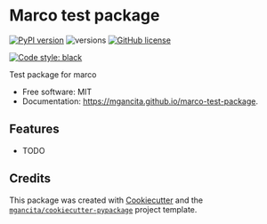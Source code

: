 # Marco test package


[![PyPI version](https://badge.fury.io/py/marco_test_package.svg)](https://badge.fury.io/py/marco_test_package)
![versions](https://img.shields.io/pypi/pyversions/marco_test_package.svg)
[![GitHub license](https://img.shields.io/github/license/mgancita/marco_test_package.svg)](https://github.com/mgancita/marco_test_package/blob/main/LICENSE)



[![Code style: black](https://img.shields.io/badge/code%20style-black-000000.svg)](https://github.com/psf/black)


Test package for marco


- Free software: MIT
- Documentation: https://mgancita.github.io/marco-test-package.


## Features

* TODO

## Credits


This package was created with [Cookiecutter](https://github.com/audreyr/cookiecutter) and the [`mgancita/cookiecutter-pypackage`](https://mgancita.github.io/cookiecutter-pypackage/) project template.
